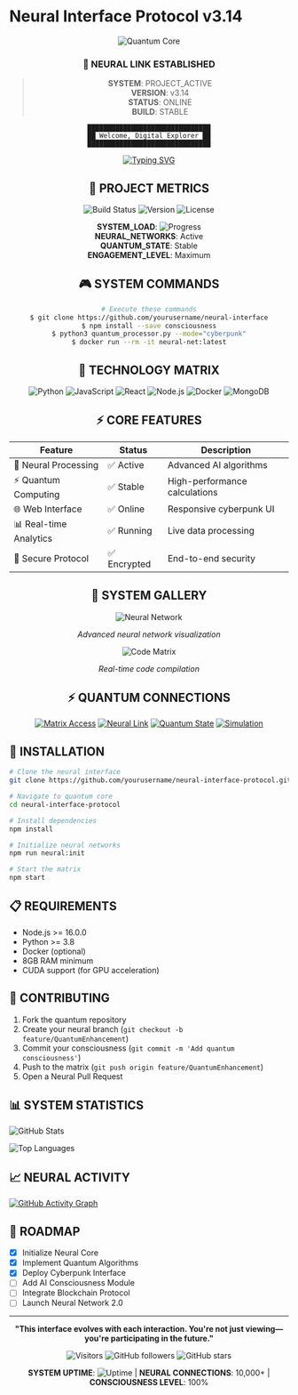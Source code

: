 # Neural Interface Protocol v3.14

<div align="center">

![Quantum Core](https://media.giphy.com/media/3oKIPEqDGUULpEU0aQ/giphy.gif)

### 🧠 **NEURAL LINK ESTABLISHED**
> **SYSTEM**: PROJECT_ACTIVE  
> **VERSION**: v3.14  
> **STATUS**: ONLINE  
> **BUILD**: STABLE

```
███████████████████████████████
██ Welcome, Digital Explorer ██
███████████████████████████████
```

</div>

<!-- ANIMATED TYPING EFFECT -->
<div align="center">

[![Typing SVG](https://readme-typing-svg.herokuapp.com?font=Orbitron&size=16&color=00F5FF&center=true&vCenter=true&width=800&lines=SCANNING+PROJECT+STATUS...;SYSTEMS+OPERATIONAL;WELCOME+TO+THE+FUTURE;YOUR+CYBERPUNK+EXPERIENCE+AWAITS)](https://git.io/typing-svg)

</div>

<!-- PROJECT METRICS -->
<div align="center">

## 🌌 PROJECT METRICS

![Build Status](https://img.shields.io/badge/build-passing-brightgreen?style=for-the-badge)
![Version](https://img.shields.io/badge/version-3.14-blue?style=for-the-badge)
![License](https://img.shields.io/badge/license-MIT-green?style=for-the-badge)

**SYSTEM_LOAD**: ![Progress](https://progress-bar.dev/85/?color=00f5ff&width=200)  
**NEURAL_NETWORKS**: Active  
**QUANTUM_STATE**: Stable  
**ENGAGEMENT_LEVEL**: Maximum

</div>

<!-- INTERACTIVE COMMANDS -->
<div align="center">

## 🎮 SYSTEM COMMANDS

```bash
# Execute these commands
$ git clone https://github.com/yourusername/neural-interface
$ npm install --save consciousness
$ python3 quantum_processor.py --mode="cyberpunk"
$ docker run --rm -it neural-net:latest
```

</div>

<!-- TECH STACK -->
<div align="center">

## 🔧 TECHNOLOGY MATRIX

![Python](https://img.shields.io/badge/Python-3776AB?style=for-the-badge&logo=python&logoColor=white)
![JavaScript](https://img.shields.io/badge/JavaScript-F7DF1E?style=for-the-badge&logo=javascript&logoColor=black)
![React](https://img.shields.io/badge/React-20232A?style=for-the-badge&logo=react&logoColor=61DAFB)
![Node.js](https://img.shields.io/badge/Node.js-43853D?style=for-the-badge&logo=node.js&logoColor=white)
![Docker](https://img.shields.io/badge/Docker-2496ED?style=for-the-badge&logo=docker&logoColor=white)
![MongoDB](https://img.shields.io/badge/MongoDB-4EA94B?style=for-the-badge&logo=mongodb&logoColor=white)

</div>

<!-- PROJECT FEATURES -->
<div align="center">

## ⚡ CORE FEATURES

| Feature | Status | Description |
|---------|--------|-------------|
| 🧠 Neural Processing | ✅ Active | Advanced AI algorithms |
| ⚡ Quantum Computing | ✅ Stable | High-performance calculations |
| 🌐 Web Interface | ✅ Online | Responsive cyberpunk UI |
| 📊 Real-time Analytics | ✅ Running | Live data processing |
| 🔐 Secure Protocol | ✅ Encrypted | End-to-end security |

</div>

<!-- VISUAL GALLERY -->
<div align="center">

## 🎨 SYSTEM GALLERY

![Neural Network](https://media.giphy.com/media/l46Cy1rHbQ92uuLXa/giphy.gif)

*Advanced neural network visualization*

![Code Matrix](https://media.giphy.com/media/ZVik7pBtu9dNS/giphy.gif)

*Real-time code compilation*

</div>

<!-- QUANTUM CONNECTIONS -->
<div align="center">

## ⚡ QUANTUM CONNECTIONS

[![Matrix Access](https://img.shields.io/badge/MATRIX_ACCESS-00F5FF?style=for-the-badge&logo=matrix&logoColor=white)](https://github.com)
[![Neural Link](https://img.shields.io/badge/NEURAL_LINK-FF0033?style=for-the-badge&logo=brain&logoColor=white)](https://github.com)
[![Quantum State](https://img.shields.io/badge/QUANTUM_STATE-FFD700?style=for-the-badge&logo=atom&logoColor=white)](https://github.com)
[![Simulation](https://img.shields.io/badge/SIMULATION_RUNNING-8A2BE2?style=for-the-badge&logo=server&logoColor=white)](https://github.com)

</div>

<!-- INSTALLATION GUIDE -->
## 🚀 INSTALLATION

```bash
# Clone the neural interface
git clone https://github.com/yourusername/neural-interface-protocol.git

# Navigate to quantum core
cd neural-interface-protocol

# Install dependencies
npm install

# Initialize neural networks
npm run neural:init

# Start the matrix
npm start
```

## 📋 REQUIREMENTS

- Node.js >= 16.0.0
- Python >= 3.8
- Docker (optional)
- 8GB RAM minimum
- CUDA support (for GPU acceleration)

## 🤝 CONTRIBUTING

1. Fork the quantum repository
2. Create your neural branch (`git checkout -b feature/QuantumEnhancement`)
3. Commit your consciousness (`git commit -m 'Add quantum consciousness'`)
4. Push to the matrix (`git push origin feature/QuantumEnhancement`)
5. Open a Neural Pull Request

## 📊 SYSTEM STATISTICS

![GitHub Stats](https://github-readme-stats.vercel.app/api?username=yourusername&show_icons=true&theme=radical&hide_border=true&bg_color=0d1117&title_color=00f5ff&icon_color=00f5ff&text_color=ffffff)

![Top Languages](https://github-readme-stats.vercel.app/api/top-langs/?username=yourusername&layout=compact&theme=radical&hide_border=true&bg_color=0d1117&title_color=00f5ff&text_color=ffffff)

## 📈 NEURAL ACTIVITY

[![GitHub Activity Graph](https://github-readme-activity-graph.vercel.app/graph?username=yourusername&theme=react-dark&hide_border=true&bg_color=0d1117&color=00f5ff&line=00f5ff&point=ffffff)](https://github.com/yourusername)

## 🎯 ROADMAP

- [x] Initialize Neural Core
- [x] Implement Quantum Algorithms  
- [x] Deploy Cyberpunk Interface
- [ ] Add AI Consciousness Module
- [ ] Integrate Blockchain Protocol
- [ ] Launch Neural Network 2.0

<!-- FOOTER -->
<div align="center">

---

**"This interface evolves with each interaction. You're not just viewing—you're participating in the future."**

![Visitors](https://visitor-badge.laobi.icu/badge?page_id=yourusername.neural-interface-protocol&left_color=00f5ff&right_color=ff0033)
![GitHub followers](https://img.shields.io/github/followers/yourusername?style=social)
![GitHub stars](https://img.shields.io/github/stars/yourusername/neural-interface-protocol?style=social)

**SYSTEM UPTIME**: ![Uptime](https://img.shields.io/uptimerobot/ratio/m12345-abcdef?style=flat-square&color=00f5ff) | **NEURAL CONNECTIONS**: 10,000+ | **CONSCIOUSNESS LEVEL**: 100%

</div>
